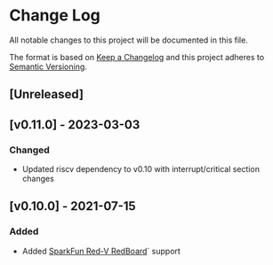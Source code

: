# Change Log

All notable changes to this project will be documented in this file.

The format is based on [Keep a Changelog](http://keepachangelog.com/)
and this project adheres to [Semantic Versioning](http://semver.org/).

## [Unreleased]

## [v0.11.0] - 2023-03-03

### Changed
- Updated riscv dependency to v0.10 with interrupt/critical section changes

## [v0.10.0] - 2021-07-15

### Added

- Added [SparkFun Red-V RedBoard](https://www.sparkfun.com/products/15594)` support
